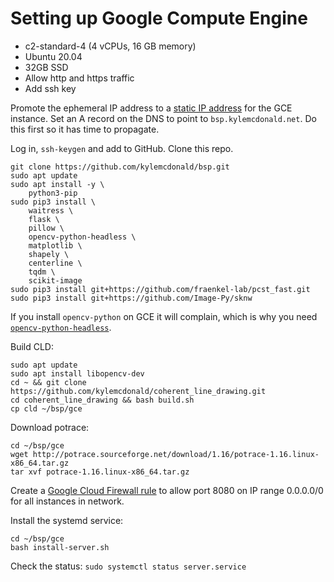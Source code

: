 # Setting up Google Compute Engine

* c2-standard-4 (4 vCPUs, 16 GB memory)
* Ubuntu 20.04
* 32GB SSD
* Allow http and https traffic
* Add ssh key

Promote the ephemeral IP address to a [static IP address](https://console.cloud.google.com/networking/addresses/list) for the GCE instance. Set an A record on the DNS to point to `bsp.kylemcdonald.net`. Do this first so it has time to propagate.

Log in, `ssh-keygen` and add to GitHub. Clone this repo.

```console
git clone https://github.com/kylemcdonald/bsp.git
sudo apt update
sudo apt install -y \
    python3-pip
sudo pip3 install \
    waitress \
    flask \
    pillow \
    opencv-python-headless \
    matplotlib \
    shapely \
    centerline \
    tqdm \
    scikit-image
sudo pip3 install git+https://github.com/fraenkel-lab/pcst_fast.git
sudo pip3 install git+https://github.com/Image-Py/sknw
```

If you install `opencv-python` on GCE it will complain, which is why you need [`opencv-python-headless`](https://stackoverflow.com/a/63978454/940196).

Build CLD:

```console
sudo apt update
sudo apt install libopencv-dev
cd ~ && git clone https://github.com/kylemcdonald/coherent_line_drawing.git
cd coherent_line_drawing && bash build.sh
cp cld ~/bsp/gce
```

Download potrace:

```console
cd ~/bsp/gce
wget http://potrace.sourceforge.net/download/1.16/potrace-1.16.linux-x86_64.tar.gz
tar xvf potrace-1.16.linux-x86_64.tar.gz
```

Create a [Google Cloud Firewall rule](https://console.cloud.google.com/networking/firewalls/list) to allow port 8080 on IP range 0.0.0.0/0 for all instances in network.

Install the systemd service:

```
cd ~/bsp/gce
bash install-server.sh
```

Check the status: `sudo systemctl status server.service`
